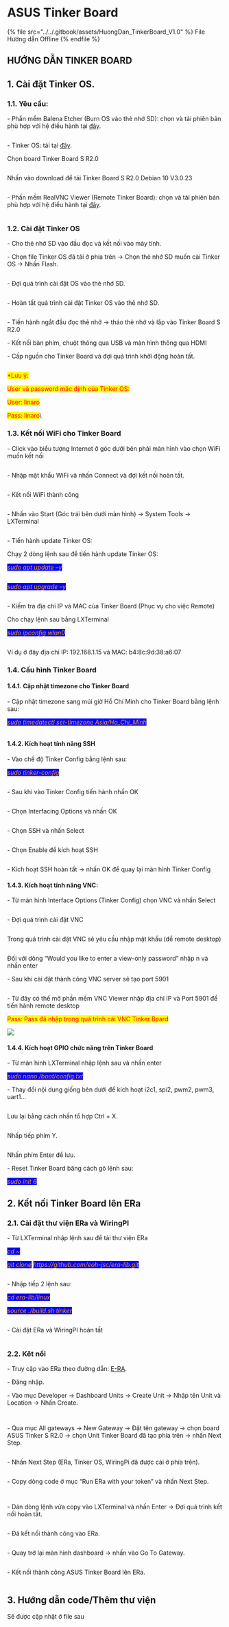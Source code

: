 # ASUS Tinker Board

{% file src="../../.gitbook/assets/HuongDan_TinkerBoard_V1.0" %}
File Hướng dẫn Offline
{% endfile %}

## HƯỚNG DẪN TINKER BOARD

## 1. Cài đặt Tinker OS.

### 1.1. Yêu cầu:

\- Phần mềm Balena Etcher (Burn OS vào thẻ nhớ SD): chọn và tải phiên bản phù hợp với hệ điều hành tại [đây](https://etcher.balena.io/#download-etcher).

<figure><img src="../../.gitbook/assets/image (12) (1) (1).png" alt=""><figcaption></figcaption></figure>

\- Tinker OS: tải tại [đây](https://tinker-board.asus.com/download-list.html).

Chọn board Tinker Board S R2.0

<figure><img src="../../.gitbook/assets/image (13) (1) (1).png" alt=""><figcaption></figcaption></figure>

Nhấn vào download để tải Tinker Board S R2.0 Debian 10 V3.0.23

<figure><img src="../../.gitbook/assets/image (14) (1) (1).png" alt=""><figcaption></figcaption></figure>

\- Phần mềm RealVNC Viewer (Remote Tinker Board): chọn và tải phiên bản phù hợp với hệ điều hành tại [đây](https://www.realvnc.com/en/connect/download/viewer/).

&#x20;

<figure><img src="../../.gitbook/assets/image (15).png" alt=""><figcaption></figcaption></figure>

### 1.2. Cài đặt Tinker OS

\- Cho thẻ nhớ SD vào đầu đọc và kết nối vào máy tính.

\- Chọn file Tinker OS đã tải ở phía trên -> Chọn thẻ nhớ SD muốn cài Tinker OS -> Nhấn Flash.

<figure><img src="../../.gitbook/assets/image (17).png" alt=""><figcaption></figcaption></figure>

\- Đợi quá trình cài đặt OS vào thẻ nhớ SD.

<figure><img src="../../.gitbook/assets/image (18).png" alt=""><figcaption></figcaption></figure>

\- Hoàn tất quá trình cài đặt Tinker OS vào thẻ nhớ SD.

<figure><img src="../../.gitbook/assets/image (21).png" alt=""><figcaption></figcaption></figure>

\- Tiến hành ngắt đầu đọc thẻ nhớ -> tháo thẻ nhớ và lắp vào Tinker Board S R2.0

\- Kết nối bàn phím, chuột thông qua USB và màn hình thông qua HDMI

\- Cấp nguồn cho Tinker Board và đợi quá trình khởi động hoàn tất.

<figure><img src="../../.gitbook/assets/image (23).png" alt=""><figcaption></figcaption></figure>

<mark style="color:red;">\*Lưu ý:</mark>

<mark style="color:red;">User và password mặc định của Tinker OS:</mark>

<mark style="color:red;">User: linaro</mark>

<mark style="color:red;">Pass: linaro</mark>\


### 1.3. Kết nối WiFi cho Tinker Board

\- Click vào biểu tượng Internet ở góc dưới bên phải màn hình vào chọn WiFi muốn kết nối

<figure><img src="../../.gitbook/assets/image (24).png" alt=""><figcaption></figcaption></figure>

\- Nhập mật khẩu WiFi và nhấn Connect và đợi kết nối hoàn tất.

<figure><img src="../../.gitbook/assets/image (25).png" alt=""><figcaption></figcaption></figure>

\- Kết nối WiFi thành công

<figure><img src="../../.gitbook/assets/image (26).png" alt=""><figcaption></figcaption></figure>

\- Nhấn vào Start (Góc trái bên dưới màn hình) -> System Tools -> LXTerminal

<figure><img src="../../.gitbook/assets/image (27).png" alt=""><figcaption></figcaption></figure>

\- Tiến hành update Tinker OS:

Chạy 2 dòng lệnh sau để tiến hành update Tinker OS:

_<mark style="color:orange;background-color:blue;">sudo apt update –y</mark>_

<figure><img src="../../.gitbook/assets/image (28).png" alt=""><figcaption></figcaption></figure>

_<mark style="color:orange;background-color:blue;">sudo apt upgrade –y</mark>_

<figure><img src="../../.gitbook/assets/image (29).png" alt=""><figcaption></figcaption></figure>

\- Kiếm tra địa chỉ IP và MAC của Tinker Board (Phục vụ cho việc Remote)

Cho chạy lệnh sau bằng LXTerminal

_<mark style="color:orange;background-color:blue;">sudo ipconfig wlan0</mark>_

<figure><img src="../../.gitbook/assets/image (30).png" alt=""><figcaption></figcaption></figure>

Ví dụ ở đây địa chỉ IP: 192.168.1.15 và MAC: b4:8c:9d:38:a6:07

### 1.4. Cấu hình Tinker Board

#### 1.4.1. Cập nhật timezone cho Tinker Board

\- Cập nhật timezone sang múi giờ Hồ Chí Minh cho Tinker Board bằng lệnh sau:

_<mark style="color:orange;background-color:blue;">sudo timedatectl set-timezone Asia/Ho\_Chi\_Minh</mark>_

<figure><img src="../../.gitbook/assets/image (31).png" alt=""><figcaption></figcaption></figure>

#### 1.4.2. Kích hoạt tính năng SSH

\- Vào chế độ Tinker Config bằng lệnh sau:

_<mark style="color:orange;background-color:blue;">sudo tinker-config</mark>_

<figure><img src="../../.gitbook/assets/image (32).png" alt=""><figcaption></figcaption></figure>

\- Sau khi vào Tinker Config tiến hành nhấn OK

<figure><img src="../../.gitbook/assets/image (33).png" alt=""><figcaption></figcaption></figure>

\- Chọn Interfacing Options và nhấn OK

<figure><img src="../../.gitbook/assets/image (34).png" alt=""><figcaption></figcaption></figure>

\- Chọn SSH và nhấn Select

<figure><img src="../../.gitbook/assets/image (35).png" alt=""><figcaption></figcaption></figure>

\- Chọn Enable để kích hoạt SSH

<figure><img src="../../.gitbook/assets/image (36).png" alt=""><figcaption></figcaption></figure>

\- Kích hoạt SSH hoàn tất -> nhấn OK để quay lại màn hình Tinker Config&#x20;

#### 1.4.3. Kích hoạt tính năng VNC:

\- Từ màn hình Interface Options (Tinker Config) chọn VNC và nhấn Select

<figure><img src="../../.gitbook/assets/image (37).png" alt=""><figcaption></figcaption></figure>

\- Đợi quá trình cài đặt VNC

<figure><img src="../../.gitbook/assets/image (38).png" alt=""><figcaption></figcaption></figure>

Trong quá trình cài đặt VNC sẽ yêu cầu nhập mật khẩu (để remote desktop)

<figure><img src="../../.gitbook/assets/image (39).png" alt=""><figcaption></figcaption></figure>

Đối với dòng “Would you like to enter a view-only password” nhập n và nhấn enter

\- Sau khi cài đặt thành công VNC server sẽ tạo port 5901

<figure><img src="../../.gitbook/assets/image (40).png" alt=""><figcaption></figcaption></figure>

\- Từ đây có thể mở phần mềm VNC Viewer nhập địa chỉ IP và Port 5901 để tiến hành remote desktop

<mark style="color:red;">Pass: Pass đã nhập trong quá trình cài VNC Tinker Board</mark>

![](<../../.gitbook/assets/image (41).png>)&#x20;

#### 1.4.4. Kích hoạt GPIO chức năng trên Tinker Board

\- Từ màn hình LXTerminal nhập lệnh sau và nhấn enter

_<mark style="color:orange;background-color:blue;">sudo nano /boot/config.txt</mark>_

\- Thay đổi nội dung giống bên dưới để kích hoạt i2c1, spi2, pwm2, pwm3, uart1...

<figure><img src="../../.gitbook/assets/image (43).png" alt=""><figcaption></figcaption></figure>

Lưu lại bằng cách nhấn tổ hợp Ctrl + X.

<figure><img src="../../.gitbook/assets/image (44).png" alt=""><figcaption></figcaption></figure>

Nhấp tiếp phím Y.

<figure><img src="../../.gitbook/assets/image (45).png" alt=""><figcaption></figcaption></figure>

Nhấn phím Enter để lưu.

\- Reset Tinker Board băng cách gõ lệnh sau:

_<mark style="color:orange;background-color:blue;">sudo init 6</mark>_

## 2. Kết nối Tinker Board lên ERa

### 2.1. Cài đặt thư viện ERa và WiringPI

\- Từ LXTerminal nhập lệnh sau để tải thư viện ERa

_<mark style="color:orange;background-color:blue;">cd \~</mark>_

_<mark style="color:orange;background-color:blue;">git clone</mark>_ [_<mark style="color:orange;background-color:blue;">https://github.com/eoh-jsc/era-lib.git</mark>_](https://github.com/eoh-jsc/era-lib.git)

<figure><img src="../../.gitbook/assets/image (46).png" alt=""><figcaption></figcaption></figure>

\- Nhập tiếp 2 lệnh sau:

_<mark style="color:orange;background-color:blue;">cd era-lib/linux</mark>_

_<mark style="color:orange;background-color:blue;">source ./build.sh tinker</mark>_

<figure><img src="../../.gitbook/assets/image (47).png" alt=""><figcaption></figcaption></figure>

\- Cài đặt ERa và WiringPI hoàn tất

<figure><img src="../../.gitbook/assets/image (48).png" alt=""><figcaption></figcaption></figure>

### 2.2. Kêt nối

\- Truy cập vào ERa theo đường dẫn: [E-RA](https://app.e-ra.io/login).

\- Đăng nhập.

\- Vào mục Developer -> Dashboard Units -> Create Unit -> Nhập tên Unit và Location -> Nhấn Create.

<figure><img src="../../.gitbook/assets/image (8) (1) (1).png" alt=""><figcaption></figcaption></figure>

<figure><img src="../../.gitbook/assets/image (9) (1) (1).png" alt=""><figcaption></figcaption></figure>

\- Qua mục All gateways -> New Gateway -> Đặt tên gateway -> chọn board ASUS Tinker S R2.0 -> chọn Unit Tinker Board đã tạo phía trên -> nhấn Next Step.

<figure><img src="../../.gitbook/assets/image (10) (1) (1).png" alt=""><figcaption></figcaption></figure>

\- Nhấn Next Step (ERa, Tinker OS, WiringPi đã được cài ở phía trên).

<figure><img src="../../.gitbook/assets/image (14) (1).png" alt=""><figcaption></figcaption></figure>

\- Copy dòng code ở mục “Run ERa with your token” và nhấn Next Step.

<figure><img src="../../.gitbook/assets/image (1) (1) (1).png" alt=""><figcaption></figcaption></figure>

<figure><img src="../../.gitbook/assets/image (2) (1) (1).png" alt=""><figcaption></figcaption></figure>

\- Dán dòng lệnh vừa copy vào LXTerminal và nhấn Enter -> Đợi quá trình kết nối hoàn tât.

<figure><img src="../../.gitbook/assets/image (3) (1) (1).png" alt=""><figcaption></figcaption></figure>

\- Đã kết nối thành công vào ERa.

<figure><img src="../../.gitbook/assets/image (4) (1) (1).png" alt=""><figcaption></figcaption></figure>

\- Quay trở lại màn hình dashboard -> nhấn vào Go To Gateway.

<figure><img src="../../.gitbook/assets/image (5) (1) (1).png" alt=""><figcaption></figcaption></figure>

\- Kết nối thành công ASUS Tinker Board lên ERa.

<figure><img src="../../.gitbook/assets/image (7) (1) (1).png" alt=""><figcaption></figcaption></figure>

## 3. Hướng dẫn code/Thêm thư viện

Sẽ được cập nhật ở file sau

